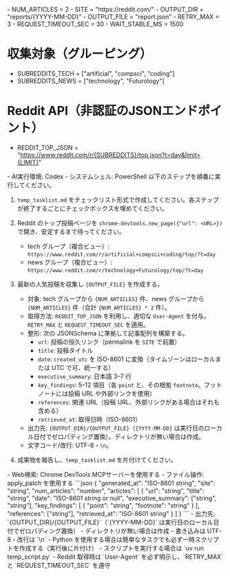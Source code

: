 <Variables>
- NUM_ARTICLES = 2
- SITE = "https://reddit.com/"
- OUTPUT_DIR = "reports/{YYYY-MM-DD}"
- OUTPUT_FILE = "report.json"
- RETRY_MAX = 3
- REQUEST_TIMEOUT_SEC = 30
- WAIT_STABLE_MS = 1500

# 収集対象（グルーピング）
- SUBREDDITS_TECH = ["artificial", "compsci", "coding"]
- SUBREDDITS_NEWS = ["technology", "Futurology"]

# Reddit API（非認証のJSONエンドポイント）
- REDDIT_TOP_JSON = "https://www.reddit.com/r/{SUBREDDITS}/top.json?t=day&limit={LIMIT}"
</Variables>

<CurrentEnvironment>
- AI実行環境: Codex
- システムシェル: PowerShell
</CurrentEnvironment>

<Instructions>
以下のステップを順番に実行してください。

1. `temp_tasklist.md` をチェックリスト形式で作成してください。各ステップが終了するごとにチェックボックスを埋めてください。

2. Reddit のトップ投稿ページを `chrome-devtools.new_page({"url": <URL>})` で開き、安定するまで待ってください。
   - tech グループ（複合ビュー）: `https://www.reddit.com/r/artificial+compsci+coding/top/?t=day`
   - news グループ（複合ビュー）: `https://www.reddit.com/r/technology+Futurology/top/?t=day`

3. 最新の人気投稿を収集し `{OUTPUT_FILE}` を作成する。
   - 対象: tech グループから `{NUM_ARTICLES}` 件、news グループから `{NUM_ARTICLES}` 件（合計 `{NUM_ARTICLES} * 2` 件）。
   - 取得方法: `REDDIT_TOP_JSON` を利用し、適切な `User-Agent` を付与。`RETRY_MAX` と `REQUEST_TIMEOUT_SEC` を適用。
   - 整形: 次の JSONSchema に準拠して記事配列を構築する。
     - `url`: 投稿の恒久リンク（permalink を `SITE` で前置）
     - `title`: 投稿タイトル
     - `date`: `created_utc` を ISO-8601 に変換（タイムゾーンはローカルまたは UTC で可、統一する）
     - `executive_summary`: 日本語 3–7 行
     - `key_findings`: 5–12 項目（各 `point` と、その根拠 `footnote`。フットノートには投稿 URL や外部リンクを使用）
     - `references`: 関連 URL（投稿 URL、外部リンクがある場合はそれも含める）
     - `retrieved_at`: 取得日時（ISO-8601）
   - 出力先: `{OUTPUT_DIR}/{OUTPUT_FILE}`（`{YYYY-MM-DD}` は実行日のローカル日付でゼロパディング置換）。ディレクトリが無い場合は作成。
   - 文字コード/改行: UTF-8・`\n`。

4. 成果物を報告し、`temp_tasklist.md` を片付けてください。
</Instructions>

<Constraints>
- Web検索: Chrome DevTools MCPサーバーを使用する
- ファイル操作: apply_patch を使用する
</Constraints>

<JSONSchema>
```json
{
  "generated_at": "ISO-8601 string",
  "site": "string",
  "num_articles": "number",
  "articles": [
    {
      "url": "string",
      "title": "string",
      "date": "ISO-8601 string or null",
      "executive_summary": ["string", "string"],
      "key_findings": [
        {
          "point": "string",
          "footnote": "string"
        }
      ],
      "references": ["string"],
      "retrieved_at": "ISO-8601 string"
    }
  ]
}
```
</JSONSchema>

<Filesystem>
- 出力先: `{OUTPUT_DIR}/{OUTPUT_FILE}`（`{YYYY-MM-DD}` は実行日のローカル日付でゼロパディング置換）
- ディレクトリが無い場合は作成
- 書き込みは UTF-8・改行は `\n`
</Filesystem>

<Runtime>
- Python を使用する場合は簡単なタスクでも必ず一時スクリプトを作成する（実行後に片付け）
- スクリプトを実行する場合は `uv run temp_script.py`
- Reddit 取得時は `User-Agent` を必ず明示し、`RETRY_MAX` と `REQUEST_TIMEOUT_SEC` を遵守
</Runtime>